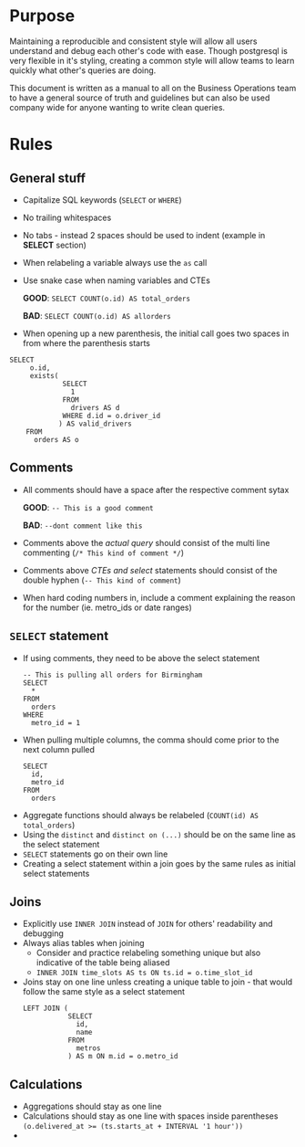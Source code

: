 # Purpose

Maintaining a reproducible and consistent style will allow all users understand and debug each other's code with ease. Though postgresql is very flexible in it's styling, creating a common style will allow teams to learn quickly what other's queries are doing. 

This document is written as a manual to all on the Business Operations team to have a general source of truth and guidelines but can also be used company wide for anyone wanting to write clean queries.


# Rules
## General stuff

* Capitalize SQL keywords (`SELECT` or `WHERE`)
* No trailing whitespaces
* No tabs - instead 2 spaces should be used to indent (example in **SELECT** section)
* When relabeling a variable always use the `as` call
* Use snake case when naming variables and CTEs 

   **GOOD**: `SELECT COUNT(o.id) AS total_orders`
   
   **BAD**: `SELECT COUNT(o.id) AS allorders`
   
* When opening up a new parenthesis, the initial call goes two spaces in from where the parenthesis starts
```
SELECT 
     o.id,
     exists(
             SELECT
               1
             FROM
               drivers AS d
             WHERE d.id = o.driver_id
            ) AS valid_drivers
    FROM
      orders AS o
```
      

## Comments

* All comments should have a space after the respective comment sytax 

   **GOOD**: `-- This is a good comment`
   
   **BAD**: `--dont comment like this`
   
* Comments above the _actual query_ should consist of the multi line commenting (`/* This kind of comment */`)
* Comments above _CTEs and select_ statements should consist of the double hyphen (`-- This kind of comment`)
* When hard coding numbers in, include a comment explaining the reason for the number (ie. metro_ids or date ranges)


## `SELECT` statement

* If using comments, they need to be above the select statement
   ```
   -- This is pulling all orders for Birmingham
   SELECT
     *
   FROM
     orders
   WHERE
     metro_id = 1
     ```
* When pulling multiple columns, the comma should come prior to the next column pulled 
   ```
   SELECT
     id,
     metro_id
   FROM
     orders
    ```
* Aggregate functions should always be relabeled (`COUNT(id) AS total_orders`)
* Using the `distinct` and `distinct on (...)` should be on the same line as the select statement
* `SELECT` statements go on their own line
* Creating a select statement within a join goes by the same rules as initial select statements

## Joins

* Explicitly use `INNER JOIN` instead of `JOIN` for others' readability and debugging
* Always alias tables when joining 
   - Consider and practice relabeling something unique but also indicative of the table being aliased
   - `INNER JOIN time_slots AS ts ON ts.id = o.time_slot_id`
* Joins stay on one line unless creating a unique table to join - that would follow the same style as a select statement
  ```
  LEFT JOIN (
             SELECT
               id,
               name
             FROM
               metros
             ) AS m ON m.id = o.metro_id
  ```

## Calculations

* Aggregations should stay as one line 
* Calculations should stay as one line with spaces inside parentheses
`(o.delivered_at >= (ts.starts_at + INTERVAL '1 hour'))`
* 

